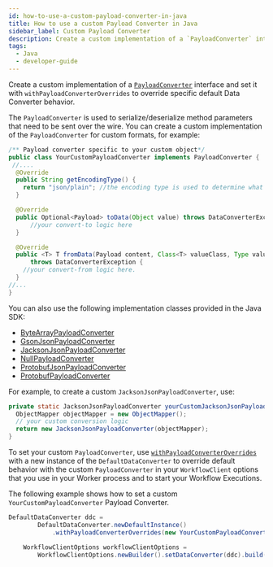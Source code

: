 ```yaml
---
id: how-to-use-a-custom-payload-converter-in-java
title: How to use a custom Payload Converter in Java
sidebar_label: Custom Payload Converter
description: Create a custom implementation of a `PayloadConverter` interface and use it to override the default Data Converter behavior.
tags:
  - Java
  - developer-guide
---
```


Create a custom implementation of a [`PayloadConverter`](https://www.javadoc.io/static/io.temporal/temporal-sdk/1.18.1/io/temporal/common/converter/PayloadConverter.html) interface and set it with `withPayloadConverterOverrides` to override specific default Data Converter behavior.

The `PayloadConverter` is used to serialize/deserialize method parameters that need to be sent over the wire.
You can create a custom implementation of the `PayloadConverter` for custom formats, for example:

```java
/** Payload converter specific to your custom object*/
public class YourCustomPayloadConverter implements PayloadConverter {
 //....
  @Override
  public String getEncodingType() {
    return "json/plain"; //the encoding type is used to determine what default conversion behavior to override
  }

  @Override
  public Optional<Payload> toData(Object value) throws DataConverterException {
      //your convert-to logic here
  }

  @Override
  public <T> T fromData(Payload content, Class<T> valueClass, Type valueType)
      throws DataConverterException {
    //your convert-from logic here.
  }
//...
}
```

You can also use the following implementation classes provided in the Java SDK:

- [ByteArrayPayloadConverter](https://www.javadoc.io/static/io.temporal/temporal-sdk/1.18.1/io/temporal/common/converter/ByteArrayPayloadConverter.html)
- [GsonJsonPayloadConverter](https://www.javadoc.io/static/io.temporal/temporal-sdk/1.18.1/io/temporal/common/converter/GsonJsonPayloadConverter.html)
- [JacksonJsonPayloadConverter](https://www.javadoc.io/static/io.temporal/temporal-sdk/1.18.1/io/temporal/common/converter/JacksonJsonPayloadConverter.html)
- [NullPayloadConverter](https://www.javadoc.io/static/io.temporal/temporal-sdk/1.18.1/io/temporal/common/converter/NullPayloadConverter.html)
- [ProtobufJsonPayloadConverter](https://www.javadoc.io/static/io.temporal/temporal-sdk/1.18.1/io/temporal/common/converter/ProtobufJsonPayloadConverter.html)
- [ProtobufPayloadConverter](https://www.javadoc.io/static/io.temporal/temporal-sdk/1.18.1/io/temporal/common/converter/ProtobufPayloadConverter.html)

For example, to create a custom `JacksonJsonPayloadConverter`, use:

```java
private static JacksonJsonPayloadConverter yourCustomJacksonJsonPayloadConverter() {
  ObjectMapper objectMapper = new ObjectMapper();
  // your custom conversion logic
  return new JacksonJsonPayloadConverter(objectMapper);
}
```

To set your custom `PayloadConverter`, use [`withPayloadConverterOverrides`](<https://www.javadoc.io/doc/io.temporal/temporal-sdk/latest/io/temporal/common/converter/DefaultDataConverter.html#withPayloadConverterOverrides(io.temporal.common.converter.PayloadConverter...)>) with a new instance of the `DefaultDataConverter` to override default behavior with the custom `PayloadConverter` in your `WorkflowClient` options that you use in your Worker process and to start your Workflow Executions.

The following example shows how to set a custom `YourCustomPayloadConverter` Payload Converter.

```java
DefaultDataConverter ddc =
        DefaultDataConverter.newDefaultInstance()
            .withPayloadConverterOverrides(new YourCustomPayloadConverter());

    WorkflowClientOptions workflowClientOptions =
        WorkflowClientOptions.newBuilder().setDataConverter(ddc).build();
```
